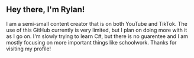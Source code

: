 ## Hey there, I'm Rylan!
I am a semi-small content creator that is on both YouTube and TikTok. The use of this GitHub currently is very limited, but I plan on doing more with it as I go on. I'm slowly trying to learn C#, but there is no guarentee and I am mostly focusing on more important things like schoolwork. Thanks for visiting my profile!
